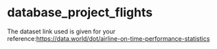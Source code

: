# database_project_flights
The dataset link used is given for your reference:https://data.world/dot/airline-on-time-performance-statistics
